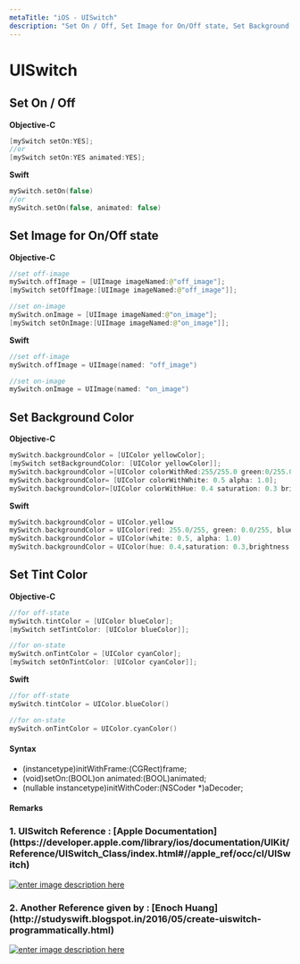 ```yaml
---
metaTitle: "iOS - UISwitch"
description: "Set On / Off, Set Image for On/Off state, Set Background Color, Set Tint Color"
---
```


# UISwitch




## Set On / Off


**Objective-C**

```swift
[mySwitch setOn:YES];
//or
[mySwitch setOn:YES animated:YES];

```

**Swift**

```swift
mySwitch.setOn(false)
//or
mySwitch.setOn(false, animated: false)

```



## Set Image for On/Off state


**Objective-C**

```swift
//set off-image
mySwitch.offImage = [UIImage imageNamed:@"off_image"];
[mySwitch setOffImage:[UIImage imageNamed:@"off_image"]];

//set on-image
mySwitch.onImage = [UIImage imageNamed:@"on_image"];
[mySwitch setOnImage:[UIImage imageNamed:@"on_image"]];

```

**Swift**

```swift
//set off-image
mySwitch.offImage = UIImage(named: "off_image")

//set on-image
mySwitch.onImage = UIImage(named: "on_image")

```



## Set Background Color


**Objective-C**

```swift
mySwitch.backgroundColor = [UIColor yellowColor];
[mySwitch setBackgroundColor: [UIColor yellowColor]];
mySwitch.backgroundColor =[UIColor colorWithRed:255/255.0 green:0/255.0 blue:0/255.0 alpha:1.0];
mySwitch.backgroundColor= [UIColor colorWithWhite: 0.5 alpha: 1.0];
mySwitch.backgroundColor=[UIColor colorWithHue: 0.4 saturation: 0.3 brightness:0.7 alpha: 1.0];

```

**Swift**

```swift
mySwitch.backgroundColor = UIColor.yellow
mySwitch.backgroundColor = UIColor(red: 255.0/255, green: 0.0/255, blue: 0.0/255, alpha: 1.0)
mySwitch.backgroundColor = UIColor(white: 0.5, alpha: 1.0)
mySwitch.backgroundColor = UIColor(hue: 0.4,saturation: 0.3,brightness: 0.7,alpha: 1.0)

```



## Set Tint Color


**Objective-C**

```swift
//for off-state
mySwitch.tintColor = [UIColor blueColor];
[mySwitch setTintColor: [UIColor blueColor]];

//for on-state
mySwitch.onTintColor = [UIColor cyanColor];
[mySwitch setOnTintColor: [UIColor cyanColor]];

```

**Swift**

```swift
//for off-state
mySwitch.tintColor = UIColor.blueColor()

//for on-state
mySwitch.onTintColor = UIColor.cyanColor()

```



#### Syntax


- (instancetype)initWithFrame:(CGRect)frame;
- (void)setOn:(BOOL)on animated:(BOOL)animated;
- (nullable instancetype)initWithCoder:(NSCoder *)aDecoder;



#### Remarks


<h3> 1. UISwitch Reference : [Apple Documentation](https://developer.apple.com/library/ios/documentation/UIKit/Reference/UISwitch_Class/index.html#//apple_ref/occ/cl/UISwitch) </h3>

[<img src="https://i.stack.imgur.com/ZqTs0.png" alt="enter image description here" />](https://i.stack.imgur.com/ZqTs0.png)

<h3> 2. Another Reference given by : [Enoch Huang](http://studyswift.blogspot.in/2016/05/create-uiswitch-programmatically.html) </h3>

[<img src="https://i.stack.imgur.com/zYobJ.gif" alt="enter image description here" />](https://i.stack.imgur.com/zYobJ.gif)

